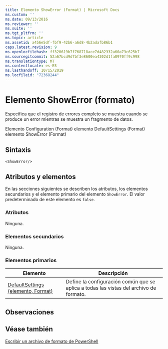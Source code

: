 ```yaml
---
title: Elemento ShowError (Format) | Microsoft Docs
ms.custom: ''
ms.date: 09/13/2016
ms.reviewer: ''
ms.suite: ''
ms.tgt_pltfrm: ''
ms.topic: article
ms.assetid: a456e5df-fbf9-42b6-a6d8-4b2adafb86b1
caps.latest.revision: 9
ms.openlocfilehash: ff320619b7f768718ace7d482332a60a73c625b7
ms.sourcegitcommit: 52a67bcd9d7bf3e8600ea4302d1fa8970ff9c998
ms.translationtype: MT
ms.contentlocale: es-ES
ms.lasthandoff: 10/15/2019
ms.locfileid: "72368244"
---
```

# <a name="showerror-element-format"></a>Elemento ShowError (formato)

Especifica que el registro de errores completo se muestra cuando se produce un error mientras se muestra un fragmento de datos.

Elemento Configuration (Format) elemento DefaultSettings (Format) elemento ShowError (Format)

## <a name="syntax"></a>Sintaxis

```scr
<ShowError/>
```

## <a name="attributes-and-elements"></a>Atributos y elementos

En las secciones siguientes se describen los atributos, los elementos secundarios y el elemento primario del elemento `ShowError`. El valor predeterminado de este elemento es `false`.

### <a name="attributes"></a>Atributos

Ninguna.

### <a name="child-elements"></a>Elementos secundarios

Ninguna.

### <a name="parent-elements"></a>Elementos primarios

|Elemento|Descripción|
|-------------|-----------------|
|[DefaultSettings (elemento, Format)](./defaultsettings-element-format.md)|Define la configuración común que se aplica a todas las vistas del archivo de formato.|

## <a name="remarks"></a>Observaciones

## <a name="see-also"></a>Véase también

[Escribir un archivo de formato de PowerShell](./writing-a-powershell-formatting-file.md)
